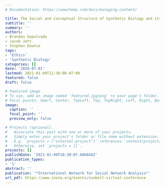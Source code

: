 ```yaml
---
# Documentation: https://wowchemy.com/docs/managing-content/

title: The Social and Conceptual Structure of Synthetic Biology and its Ethical Discourse
subtitle: ''
summary: ''
authors:
- Brandon Sepulvado
- Jacob Jett
- Stephen Downie
tags:
- 'Ethics'
- 'Synthetic Biology'
categories: []
date: '2020-07-01'
lastmod: 2021-01-09T11:30:08-07:00
featured: false
draft: false

# Featured image
# To use, add an image named `featured.jpg/png` to your page's folder.
# Focal points: Smart, Center, TopLeft, Top, TopRight, Left, Right, BottomLeft, Bottom, BottomRight.
image:
  caption: ''
  focal_point: ''
  preview_only: false

# Projects (optional).
#   Associate this post with one or more of your projects.
#   Simply enter your project's folder or file name without extension.
#   E.g. `projects = ["internal-project"]` references `content/project/deep-learning/index.md`.
#   Otherwise, set `projects = []`.
projects: []
publishDate: '2021-01-09T18:30:07.886848Z'
publication_types:
- '1'
abstract: ''
publication: '*International Network for Social Network Analysis*'
url_pdf: https://www.insna.org/events/sunbelt-virtual-conference
---
```

